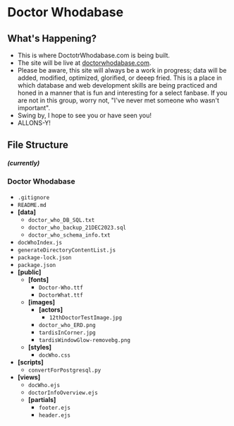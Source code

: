 # Doctor Whodabase


## What's Happening?

* This is where DoctotrWhodabase.com is being built.
* The site will be live at [doctorwhodabase.com](https://doctorwhodabase.com).
* Please be aware, this site will always be a work in progress; data will be added, modified, optimized, glorified, or deeep fried.
This is a place in which database and web development skills are being practiced and honed in a manner that is fun and interesting for a select fanbase. If you are not in this group, worry not, "I've never met someone who wasn't important".
* Swing by, I hope to see you or have seen you!
* ALLONS-Y!

## File Structure 
##### (currently)

### Doctor Whodabase
<!-- START: contents list -->
- `.gitignore`
- `README.md`
- **[data]**
  - `doctor_who_DB_SQL.txt`
  - `doctor_who_backup_21DEC2023.sql`
  - `doctor_who_schema_info.txt`
- `docWhoIndex.js`
- `generateDirectoryContentList.js`
- `package-lock.json`
- `package.json`
- **[public]**
  - **[fonts]**
    - `Doctor-Who.ttf`
    - `DoctorWhat.ttf`
  - **[images]**
    - **[actors]**
      - `12thDoctorTestImage.jpg`
    - `doctor_who_ERD.png`
    - `tardisInCorner.jpg`
    - `tardisWindowGlow-removebg.png`
  - **[styles]**
    - `docWho.css`
- **[scripts]**
  - `convertForPostgresql.py`
- **[views]**
  - `docWho.ejs`
  - `doctorInfoOverview.ejs`
  - **[partials]**
    - `footer.ejs`
    - `header.ejs`
<!-- END: contents list -->